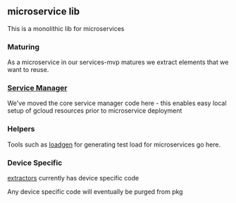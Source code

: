 ## microservice lib

This is a monolithic lib for microservices

### Maturing

As a microservice in our services-mvp matures we extract elements that
we want to reuse.

### [Service Manager](servicemanager)

We've moved the core service manager code here - 
this enables easy local setup of gcloud resources prior to microservice deployment

### Helpers

Tools such as [loadgen](helpers/loadgen) for generating test load for microservices go here.

### Device Specific

[extractors](extractors) currently has device specific code

Any device specific code will eventually be purged from pkg 